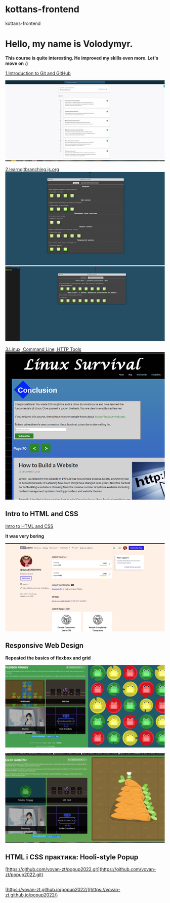 # kottans-frontend
kottans-frontend 

# Hello, my name is Volodymyr.

**This course is quite interesting. He improved my skills even more. Let's move on :)**


[1.Introduction to Git and GitHub](https://learn.udacity.com/courses/ud123)

![Image alt](https://github.com/vovan-zt/kottans-frontend/blob/main/img/1.png)


[2.learngitbranching.js.org](https://learngitbranching.js.org/)
![Image alt](https://github.com/vovan-zt/kottans-frontend/blob/main/img/2.png)
![Image alt](https://github.com/vovan-zt/kottans-frontend/blob/main/img/3.png)


[3.Linux, Command Line, HTTP Tools](https://linuxsurvival.com/linux-tutorial-end-of-module-4/)
![Image alt](https://github.com/vovan-zt/kottans-frontend/blob/main/img/linux.png)



## Intro to HTML and CSS
[Intro to HTML and CSS](https://www.codecademy.com/)

**It was very boring**

![Image alt](https://github.com/vovan-zt/kottans-frontend/blob/main/img/html+css.png)





## Responsive Web Design

**Repeated the basics of flexbox and grid**

![Image alt](https://github.com/vovan-zt/kottans-frontend/blob/main/img/flexbox.png)

![Image alt](https://github.com/vovan-zt/kottans-frontend/blob/main/img/grid.png)



## HTML і CSS практика: Hooli-style Popup

[https://github.com/vovan-zt/popup2022.git](https://github.com/vovan-zt/popup2022.git)
##
[https://vovan-zt.github.io/popup2022/](https://vovan-zt.github.io/popup2022/)











